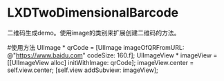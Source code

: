 # LXDTwoDimensionalBarcode
二维码生成demo。使用image的类别来扩展创建二维码的方法。

#使用方法
UIImage * qrCode = [UIImage imageOfQRFromURL: @"https://www.baidu.com" codeSize: 160.f];
UIImageView * imageView = [[UIImageView alloc] initWithImage: qrCode];
imageView.center = self.view.center;
[self.view addSubview: imageView];

